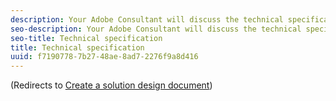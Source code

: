 ```yaml
---
description: Your Adobe Consultant will discuss the technical specifications of your implementation with you.
seo-description: Your Adobe Consultant will discuss the technical specifications of your implementation with you.
seo-title: Technical specification
title: Technical specification
uuid: f7190778-7b27-48ae-8ad7-2276f9a8d416
---
```


<!-- Heavily pushes DTM, and otherwise does not provide value. -->

(Redirects to [Create a solution design document](../prepare/solution-design.md))

<!-- # Technical specification

Your Adobe Consultant will discuss the technical specifications of your implementation with you.

It can be useful for you to be familiar with the content of the [Technical Specifications](assets/tech-spec-template-05052015.docx) document used by Consulting, although it is not required for you to know this information if you are working with a Consultant. This document is used as the standard guide for deploying Adobe Analytics on a given site. The document is divided into different sections, each of which describes a different component of the overall Analytics solution.

The industry specific Tech Specs cover the fundamental solutions and can be leveraged as a starting point for creating a more complete document.​ -->